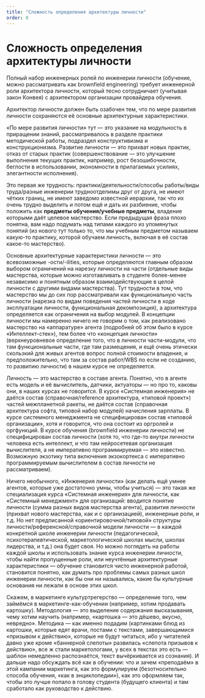 ```yaml
---
title: "Сложность определения архитектуры личности"
order: 0
---
```


# Сложность определения архитектуры личности

Полный набор инженерных ролей по инженерии личности (обучение, можно рассматривать как brownfield engineering) требует инженерной роли архитектора личности, который тесно сотрудничает (учитывая закон Конвея) с архитектором организации провайдера обучения.

Архитектор личности должен быть озабочен тем, что по мере развития личности сохраняются её основные архитектурные характеристики.

«По мере развития личности» тут — это указание на модульность в приращении знаний, рассматривалось в разделе практики методической работы, подраздел конструктивизма и конструкционизма. Развитие личности — это прихват новых практик, отказ от старых практик (совершенствование — это улучшение выполнения текущих практик, например, рост безошибочности, беглости в использовании, экономности в прилагаемых усилиях, элегантности исполнения).

Это первая же трудность: практики/деятельности/способы работы/виды труда/разные инженерии трудноотделимы друг от друга, не имеют чётких границ, не имеют заведомо известной иерархии, так что их очень трудно выделить и потом ещё и дать их разбиение, чтобы положить как **предметы обучения/учебные предметы**, владение которыми даёт целевое мастерство. Если предыдущая фраза плохо понятна, вам надо подумать над типами каждого из упомянутых понятий (из нового тут только то, что мы учебным предметом называем какую-то практику, которой обучаем личность, включая в её состав какое-то мастерство).

Основные архитектурные характеристики личности — это всевозможные -ости/-ilities, которые определяются главным образом выбором ограничений на нарезку личности на части (отдельные виды мастерства, которые можно изготавливать в студенте более-менее независимо и понятным образом взаимодействующие в целой личности с другими видами мастерства). Тут трудности в том, что мастерство мы до сих пор рассматривали как функциональную часть личности (нарезка по видам поведения частей личности в ходе эксплуатации личности, функциональная декомпозиция), а архитектура определяется как ограничения на выбор модулей. В концепции личности мы намеренно ничего не говорим о том, как реализовано мастерство на «аппаратуре» агента (подробней об этом было в курсе «Интеллект-стек»), тем более что «концепция личности» (верхнеуровневое определение того, что в личности части-модули, что там функциональные части, где там размещения, и ещё очень этически скользкий для живых агентов вопрос полной стоимости владения, и предположительно, что там за состав работ/WBS по если не созданию, то развитию личности) в нашем курсе не определяется.

Личность — это мастерство в составе агента. Понятно, что в агенте есть модель и её вычислитель, датчики, актуаторы — но про то, каковы они, в наших курсах не говорится. В курсе «Системная инженерия» не даётся состав (справочная/reference архитектура, «типовой проект») частей межпланетной ракеты, не даётся состав (справочная архитектура софта, типовой набор модулей) начисления зарплаты. В курсе системного менеджмента не специфицирован состав «типовой организации», хотя и говорится, что она состоит из оргролей и оргфункций. В курсе обучения (brownfield инженерии личности) не специфицирован состав личности (хотя то, что где-то внутри личности человека есть интеллект, и что там нейросетевая организация вычислителя, а не императивно программируемая — это известно. Возможную экзотику типа включения экзокортекса с императивно программируемым вычислителем в состав личности не рассматриваем).

Ничего необычного, «Инженерия личности» (как делать ещё умнее агентов, которые уже достаточно умны, чтобы учиться) — это такая же специализация курса «Системная инженерия» для личности, как «Системный менеджмент» для организаций: вводится понятие личности (сумма разных видов мастерства агента), развития личности (прихват нового мастерства, как и с организацией), инженерные роли, и т.д. Но нет предписанной «ориентировочной/типовой» структуры личности/референсной/справочной модели личности — в каждой конкретной школе инженерии личности (педагогической, психотерапевтической, маркетологической школах мысли, школах лидерства, и т.д.) она будет своя. Но можно поглядеть на работы каждой школы и использовать знание курса инженерии личности, чтобы найти пропущенные роли, или неучтённые архитектурные характеристики — обучение становится чисто инженерной работой, становится понятно, как думать про проблемы самых разных школ инженерии личности, как бы они ни назывались, какие бы культурные основания ни лежали в основе этих школ.

Скажем, в маркетинге культуртрегерство — определение того, чем займёмся в маркетинге-как-обучении (например, хотим продавать картошку). Методология — это выделение содержания высказывания, чему хотим научить (например, «картошка — это дёшево, вкусно, невредно». Методика — как именно подадим (картинками блюд из картошки, которые едят врачи, постами с текстами, завершающимися «призывом к действию», которые не будут читаться, ибо у читателей давно уже кроме «баннерной слепоты» развилась «слепота призывов к действию», все ж стали маркетологами, у всех в текстах это есть — шаблон немедленно распознаётся, текст вычёркивается из сознания). И дальше надо обсуждать всё как в обучении: что и зачем «преподаём» в этой кампании маркетинга, как это формулируем (безотносительно способа обучения, «как в энциклопедии»), как это оформляем так, чтобы это лучше попало в голову студента (будущего клиента) и там сработало как руководство к действию.
